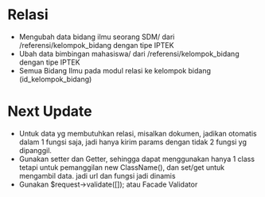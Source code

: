 # Relasi
- Mengubah data bidang ilmu seorang SDM/ dari /referensi/kelompok_bidang dengan tipe IPTEK
- Ubah data bimbingan mahasiswa/ dari /referensi/kelompok_bidang  dengan tipe IPTEK
- Semua Bidang Ilmu pada modul relasi ke kelompok bidang (id_kelompok_bidang)

# Next Update
- Untuk data yg membutuhkan relasi, misalkan dokumen, jadikan otomatis dalam 1 fungsi saja, jadi hanya kirim params dengan tidak 2 fungsi yg dipanggil.
- Gunakan setter dan Getter, sehingga dapat menggunakan hanya 1 class tetapi untuk pemanggilan new ClassName(), dan set/get untuk mengambil data. jadi url dan fungsi jadi dinamis
- Gunakan $request->validate([]); atau Facade Validator